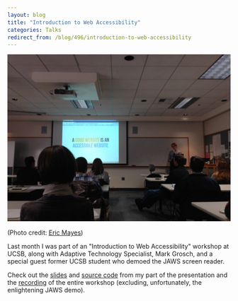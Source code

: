 ```yaml
---
layout: blog
title: "Introduction to Web Accessibility"
categories: Talks
redirect_from: /blog/496/introduction-to-web-accessibility
---
```


![Photo of Logan Franken speaking](/blog/images/photo-1024x768.jpg)

(Photo credit: [Eric Mayes](http://www.simplyemazing.com/))

Last month I was part of an "Introduction to Web Accessibility" workshop at UCSB, along with Adaptive Technology Specialist, Mark Grosch, and a special guest former UCSB student who demoed the JAWS screen reader.

Check out the [slides](http://loganfranken.github.io/presentations/introduction-to-web-accessibility/#/) and [source code](https://github.com/loganfranken/presentations/tree/master/introduction-to-web-accessibility) from my part of the presentation and the [recording](http://gauchocast.ucsb.edu/Panopto/Pages/Viewer/Default.aspx?id=70811e13-15f3-4c56-8299-1cf53b179995) of the entire workshop (excluding, unfortunately, the enlightening JAWS demo).
